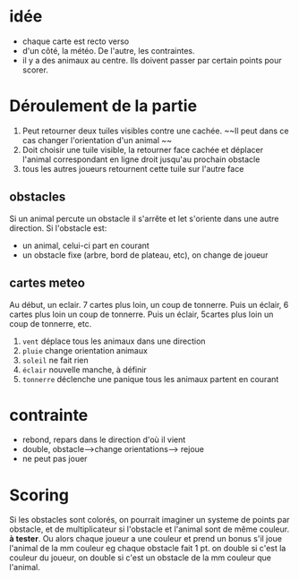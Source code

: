 # idée
* chaque carte est recto verso
* d'un côté, la météo. De l'autre, les contraintes.
* il y a des animaux au centre. Ils doivent passer par certain points pour scorer.

# Déroulement de la partie
1. Peut retourner deux tuiles visibles contre une cachée. ~~Il peut dans ce cas changer l'orientation d'un animal ~~
2. Doit choisir une tuile visible, la retourner face cachée et déplacer l'animal correspondant en ligne droit jusqu'au prochain obstacle 
3. tous les autres joueurs retournent cette tuile sur l'autre face 

## obstacles
Si un animal percute un obstacle il s'arrête et let s'oriente dans une autre direction. Si l'obstacle est:
* un animal, celui-ci part en courant
* un obstacle fixe (arbre, bord de plateau, etc), on change de joueur

## cartes meteo
Au début, un eclair. 7 cartes plus loin, un coup de tonnerre. Puis un éclair, 6 cartes plus loin un coup de tonnerre. Puis un éclair, 5cartes plus loin un coup de tonnerre, etc.
1. `vent` déplace  tous les animaux dans une direction 
2. `pluie` change orientation animaux
3. `soleil` ne fait rien
4. `éclair` nouvelle manche, à définir
5. `tonnerre` déclenche une panique tous les animaux partent en courant

# contrainte
* rebond, repars dans le direction d'où il vient
* double, obstacle-->change orientations--> rejoue
* ne peut pas jouer 

# Scoring
Si les obstacles sont colorés, on pourrait imaginer un systeme de points par obstacle, et de multiplicateur si l'obstacle et l'animal sont de même couleur. **à tester**.
Ou alors chaque joueur a une couleur et prend un bonus s'il joue l'animal de la mm couleur
eg chaque obstacle fait 1 pt. on double si c'est la couleur du joueur, on double si c'est un obstacle de la mm couleur que l'animal.